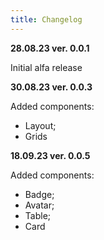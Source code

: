 ```yaml
---
title: Changelog
---
```


**28.08.23 ver. 0.0.1**

Initial alfa release

**30.08.23 ver. 0.0.3**

Added components:

- Layout;
- Grids

**18.09.23 ver. 0.0.5**

Added components:

- Badge;
- Avatar;
- Table;
- Card
